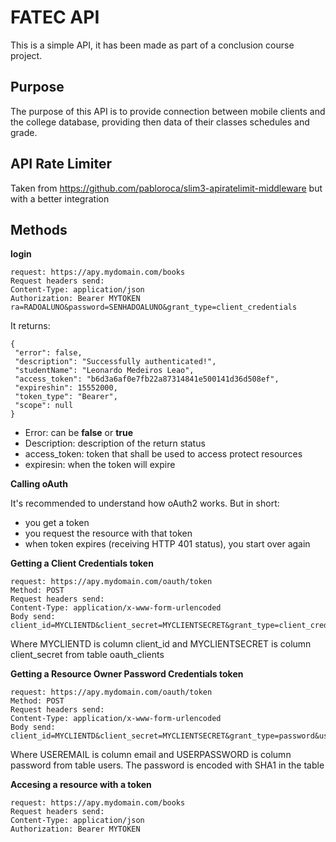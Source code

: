 # FATEC API

This is a simple API, it has been made as part of a conclusion course project.

## Purpose

The purpose of this API is to provide connection between mobile clients and the college database, providing then data of their classes schedules and grade.

## API Rate Limiter

Taken from https://github.com/pabloroca/slim3-apiratelimit-middleware but with a better integration


## Methods

**login**

```
request: https://apy.mydomain.com/books
Request headers send:
Content-Type: application/json
Authorization: Bearer MYTOKEN
ra=RADOALUNO&password=SENHADOALUNO&grant_type=client_credentials

```

 It returns:

 ```
{
  "error": false,
  "description": "Successfully authenticated!",
  "studentName": "Leonardo Medeiros Leao",
  "access_token": "b6d3a6af0e7fb22a87314841e500141d36d508ef",
  "expireshin": 15552000,
  "token_type": "Bearer",
  "scope": null
}
```

- Error: can be **false** or **true**
- Description: description of the return status
- access_token: token that shall be used to access protect resources
- expiresin: when the token will expire




**Calling oAuth**

It's recommended to understand how oAuth2 works. But in short:

- you get a token
- you request the resource with that token
- when token expires (receiving HTTP 401 status), you start over again

**Getting a Client Credentials token**

```
request: https://apy.mydomain.com/oauth/token
Method: POST
Request headers send:
Content-Type: application/x-www-form-urlencoded
Body send:
client_id=MYCLIENTD&client_secret=MYCLIENTSECRET&grant_type=client_credentials
```

Where MYCLIENTD is column client_id and MYCLIENTSECRET is column client_secret from table oauth_clients

**Getting a Resource Owner Password Credentials token**

```
request: https://apy.mydomain.com/oauth/token
Method: POST
Request headers send:
Content-Type: application/x-www-form-urlencoded
Body send:
client_id=MYCLIENTD&client_secret=MYCLIENTSECRET&grant_type=password&username=USEREMAIL&password=USERPASSWORD
```

Where USEREMAIL is column email and USERPASSWORD is column password from table users. The password is encoded with SHA1 in the table

**Accesing a resource with a token**

```
request: https://apy.mydomain.com/books
Request headers send:
Content-Type: application/json
Authorization: Bearer MYTOKEN
```


